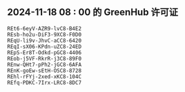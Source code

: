 ## 2024-11-18 08 : 00 的 GreenHub 许可证
```
REt6-6eyV-AZR9-lvC8-B4E2
REsb-ho2u-DiF3-9XC8-F0D0
REqU-li9v-JhvC-aCC8-6420
REqI-sX06-KPdn-uZC8-24ED
REpS-Er8T-Odkd-pGC8-4406
REob-j5VF-RkrR-j3C8-89F0
REnw-QHt7-pPh2-jGC8-6AFA
REnK-goEw-sEtH-OSC8-8728
REhl-rFYj-2xed-xKC8-104C
REfq-PDKC-7Irx-LRC8-8DC7
```
